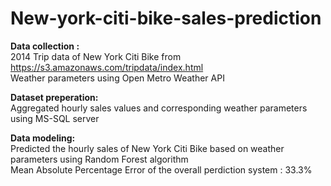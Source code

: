 # New-york-citi-bike-sales-prediction

**Data collection :**
<br />2014 Trip data of New York Citi Bike from  https://s3.amazonaws.com/tripdata/index.html
<br />Weather parameters using  Open Metro Weather API

**Dataset preperation:**
<br /> Aggregated hourly sales values and corresponding weather parameters using MS-SQL server
 
**Data modeling:**
<br />Predicted the hourly sales of New York Citi Bike based on weather parameters using Random Forest algorithm
<br /> Mean Absolute Percentage Error of the overall perdiction system : 33.3%
